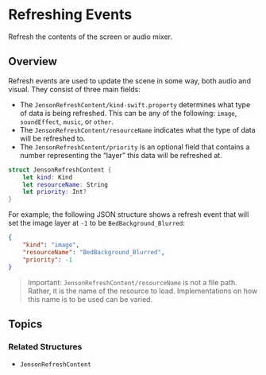 # Refreshing Events

Refresh the contents of the screen or audio mixer.

## Overview

Refresh events are used to update the scene in some way, both audio and visual. They consist of three main fields:

- The ``JensonRefreshContent/kind-swift.property`` determines what type of data is being refreshed. This can be any of
  the following: `image`, `soundEffect`, `music`, or `other`.
- The ``JensonRefreshContent/resourceName`` indicates what the type of data will be refreshed to.
- The ``JensonRefreshContent/priority`` is an optional field that contains a number representing the “layer” this data
  will be refreshed at.

```swift
struct JensonRefreshContent {
    let kind: Kind
    let resourceName: String
    let priority: Int?
}
```

For example, the following JSON structure shows a refresh event that will set the image layer at `-1` to be
`BedBackground_Blurred`:

```json
{
    "kind": "image",
    "resourceName": "BedBackground_Blurred",
    "priority": -1
}
```

> Important: ``JensonRefreshContent/resourceName`` is not a file path. Rather, it is the name of the resource to load.
> Implementations on how this name is to be used can be varied.

## Topics

### Related Structures

- ``JensonRefreshContent``
